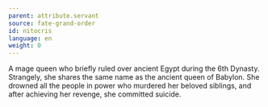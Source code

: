 ```yaml
---
parent: attribute.servant
source: fate-grand-order
id: nitocris
language: en
weight: 0
---
```


A mage queen who briefly ruled over ancient Egypt during the 6th Dynasty.
Strangely, she shares the same name as the ancient queen of Babylon.
She drowned all the people in power who murdered her beloved siblings, and after achieving her revenge, she committed suicide.
